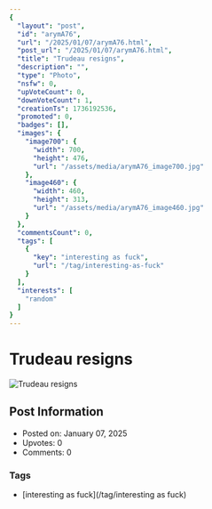 ```yaml
---
{
  "layout": "post",
  "id": "arymA76",
  "url": "/2025/01/07/arymA76.html",
  "post_url": "/2025/01/07/arymA76.html",
  "title": "Trudeau resigns",
  "description": "",
  "type": "Photo",
  "nsfw": 0,
  "upVoteCount": 0,
  "downVoteCount": 1,
  "creationTs": 1736192536,
  "promoted": 0,
  "badges": [],
  "images": {
    "image700": {
      "width": 700,
      "height": 476,
      "url": "/assets/media/arymA76_image700.jpg"
    },
    "image460": {
      "width": 460,
      "height": 313,
      "url": "/assets/media/arymA76_image460.jpg"
    }
  },
  "commentsCount": 0,
  "tags": [
    {
      "key": "interesting as fuck",
      "url": "/tag/interesting-as-fuck"
    }
  ],
  "interests": [
    "random"
  ]
}
---
```


# Trudeau resigns

![Trudeau resigns](/assets/media/arymA76_image700.jpg)

## Post Information

- Posted on: January 07, 2025
- Upvotes: 0
- Comments: 0

### Tags

- [interesting as fuck](/tag/interesting as fuck)
